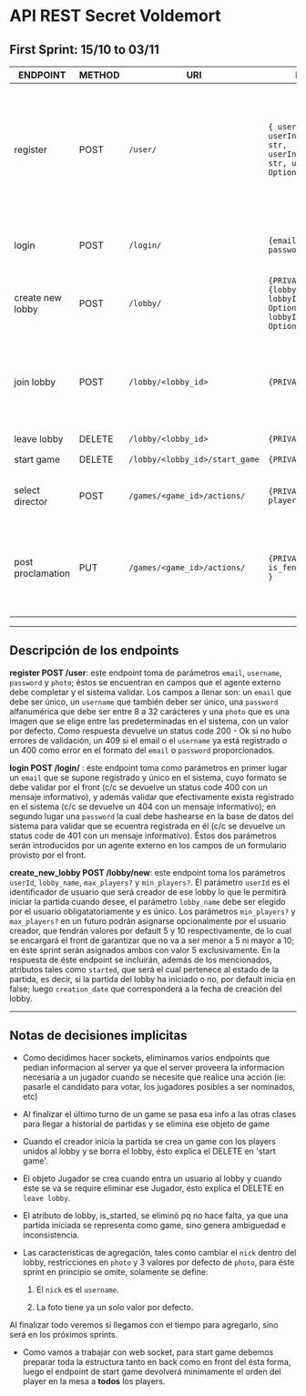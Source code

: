 # API REST Secret Voldemort

## First Sprint: 15/10 to 03/11

| ENDPOINT     | METHOD | URI         | PARAMS       | RESPONSE      | COMMENTS |
| ---------    | ------ | ----------- | ------------ | ------------- | -------- |
| register     | POST   | `/user/` | `{ userIn_email: str, userIn_username: str, userIn_password: str, userIn_photo: Optional[str] }` | 201 - `{ userOut_email: str, userOut_username: str, userOut_operation_result: str = "Succefully created" }` \ 409 - Conflict if: * `email` already registered * * `username` already registered * \ 400 - Bad Request if: * can't parse `password` * * can't parse `username` * \ 422 - Unprocessable Entity if `email`'s format is invalid | For now not include email validation  |
| login        | POST | `/login/` | `{email: str, password: str}` | 200 - Ok  `{"access_token": token, "token_type": str = "bearer"}` \ 401 Unauthorized if: * Bad `password` * * `email` doesn't exist * | |
| create new lobby | POST | `/lobby/` | `{PRIVATE} {lobbyIn_name: str,  lobbyIn_max_players: Optional[int], lobbyIn_min_players: Optional[int]}` | 201 - Created `{ lobbyOut_name: str, lobbyOut_Id: int, lobbyOut_result: str = "Succefully created" }` | |
 | join lobby | POST | `/lobby/<lobby_id>` | `{PRIVATE}` | 202 - Accepted `{ joinLobby_name : str, joinLobby_result = (f"welcome to {lobby_name}")}` \ 409 - Conflict: `user_id` already exists in this lobby \ 404 - Not found: `<lobby_id>` doesn't exist | Next Sprint: Change `nick`. Error `nick` is the exact same `username`|
| leave lobby | DELETE | `/lobby/<lobby_id>` | `{PRIVATE}`| 202 - ACCEPTED | |
| start game | DELETE | `/lobby/<lobby_id>/start_game` | `{PRIVATE}`| 200 - Ok `{ GameOut_result: str }` \ 401 - Unauthorized | |
| select director | POST | `/games/<game_id>/actions/` | `{PRIVATE} { player_number: int }` | 200 - `{ dir_player_number: int, dir_game_id: int, dir_game_response: str }` \ 412 - Precondition Failed | PRE: Player is the Minister |
| post proclamation | PUT | `/games/<game_id>/actions/` | `{PRIVATE} { is_fenix_procl: bool }` | 200 - `{ board_promulged_fenix: int, board_promulged_death_eater: int, board_is_spell_active: bool, board_response: str }` \ 401 - Unauthorized \ 307 - Temporary redirect when the game finished \ 412 - Precondition Failed | PRE : Minister and Director are selected |

-------------

## Descripción de los endpoints

**register POST /user**: este endpoint toma de parámetros `email`, `username`, `password` y `photo`; éstos se encuentran en campos que el agente externo debe completar y el sistema validar. Los campos a llenar son: un `email` que debe ser único, un `username` que también deber ser único, una `password` alfanumérica que debe ser entre 8 a 32 carácteres y una `photo` que es una imagen que se elige entre las predeterminadas en el sistema, con un valor por defecto. Como respuesta devuelve un status code 200 - Ok si no hubo errores de validación, un 409 si el email o el `username` ya está registrado o un 400 como error en el formato del `email` o `password` proporcionados.

**login POST /login/** : éste endpoint toma como parámetros en primer lugar un `email` que se supone registrado y único en el sistema, cuyo formato se debe validar por el front (c/c se devuelve un status code 400 con un mensaje informativo), y además validar que efectivamente exista registrado en el sistema (c/c se devuelve un 404 con un mensaje informativo); en segundo lugar una `password` la cual debe hashearse en la base de datos del sistema para validar que se ecuentra registrada en él (c/c se devuelve un status code de 401 con un mensaje informativo). Éstos dos parámetros serán introducidos por un agente externo en los campos de un formulario provisto por el front.

**create_new_lobby POST /lobby/new**: este endpoint toma los parámetros `userId`, `lobby_name`, `max_players?` y `min_players?`. El parámetro `userId` es el identificador de usuario que será creador de ese lobby lo que le permitirá iniciar la partida cuando desee, el parámetro `lobby_name` debe ser elegido por el usuario obligatatoriamente y es único. Los parámetros `min_players?` y `max_players?` en un futuro podrán asignarse opcionalmente por el usuario creador, que tendrán valores por default 5 y 10 respectivamente, de lo cual se encargará el front de garantizar que no va a ser menor a 5 ni mayor a 10; en éste sprint serán asignados ambos con valor 5 exclusivamente. En la respuesta de éste endpoint se incluirán, además de los mencionados, atributos tales como `started`, que será el cual pertenece al estado de la partida, es decir, si la partida del lobby ha iniciado o no, por default inicia en false; luego `creation_date` que corresponderá a la fecha de creación del lobby.

-------------

## Notas de decisiones implicitas

- Como decidimos hacer sockets, eliminamos varios endpoints que pedian informacion al server ya que el server proveera la informacion necesaria a un jugador cuando se necesite que realice una acción (ie: pasarle el candidato para votar, los jugadores posibles a ser nominados, etc)

- Al finalizar el último turno de un game se pasa esa info a las otras clases para llegar a historial de partidas y se elimina ese objeto de game  

- Cuando el creador inicia la partida se crea un game con los players unidos al lobby y se borra el lobby, ésto explica el DELETE en 'start game'.

- El objeto Jugador se crea cuando entra un usuario al lobby y cuando éste se va se require eliminar ese Jugador, ésto explica el DELETE en `leave lobby`.

- El atributo de lobby, is_started, se eliminó pq no hace falta, ya que una partida iniciada se representa como game, sino genera ambiguedad e inconsistencia.

- Las caracteristicas de agregación, tales como cambiar el `nick` dentro del lobby, restricciones en `photo` y 3 valores por defecto de  `photo`, para éste sprint en principio se omite, solamente se define:

  1) El `nick` es el `username`.

  2) La foto tiene ya un solo valor por defecto.

Al finalizar todo veremos si llegamos con el tiempo para agregarlo, sino será en los próximos sprints.

- Como vamos a trabajar con web socket, para start game debemos preparar toda la estructura tanto en back como en front del ésta forma, luego el endpoint de start game devolverá minimamente el orden del player en la mesa a **todos** los players.